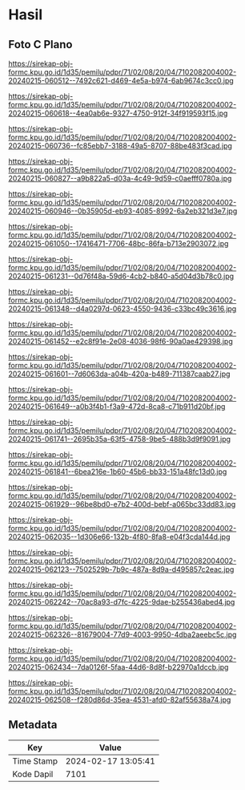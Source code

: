 # Hasil

## Foto C Plano

https://sirekap-obj-formc.kpu.go.id/1d35/pemilu/pdpr/71/02/08/20/04/7102082004002-20240215-060512--7492c621-d469-4e5a-b974-6ab9674c3cc0.jpg

https://sirekap-obj-formc.kpu.go.id/1d35/pemilu/pdpr/71/02/08/20/04/7102082004002-20240215-060618--4ea0ab6e-9327-4750-912f-34f919593f15.jpg

https://sirekap-obj-formc.kpu.go.id/1d35/pemilu/pdpr/71/02/08/20/04/7102082004002-20240215-060736--fc85ebb7-3188-49a5-8707-88be483f3cad.jpg

https://sirekap-obj-formc.kpu.go.id/1d35/pemilu/pdpr/71/02/08/20/04/7102082004002-20240215-060827--a9b822a5-d03a-4c49-9d59-c0aefff0780a.jpg

https://sirekap-obj-formc.kpu.go.id/1d35/pemilu/pdpr/71/02/08/20/04/7102082004002-20240215-060946--0b35905d-eb93-4085-8992-6a2eb321d3e7.jpg

https://sirekap-obj-formc.kpu.go.id/1d35/pemilu/pdpr/71/02/08/20/04/7102082004002-20240215-061050--17416471-7706-48bc-86fa-b713e2903072.jpg

https://sirekap-obj-formc.kpu.go.id/1d35/pemilu/pdpr/71/02/08/20/04/7102082004002-20240215-061231--0d76f48a-59d6-4cb2-b840-a5d04d3b78c0.jpg

https://sirekap-obj-formc.kpu.go.id/1d35/pemilu/pdpr/71/02/08/20/04/7102082004002-20240215-061348--d4a0297d-0623-4550-9436-c33bc49c3616.jpg

https://sirekap-obj-formc.kpu.go.id/1d35/pemilu/pdpr/71/02/08/20/04/7102082004002-20240215-061452--e2c8f91e-2e08-4036-98f6-90a0ae429398.jpg

https://sirekap-obj-formc.kpu.go.id/1d35/pemilu/pdpr/71/02/08/20/04/7102082004002-20240215-061601--7d6063da-a04b-420a-b489-711387caab27.jpg

https://sirekap-obj-formc.kpu.go.id/1d35/pemilu/pdpr/71/02/08/20/04/7102082004002-20240215-061649--a0b3f4b1-f3a9-472d-8ca8-c71b911d20bf.jpg

https://sirekap-obj-formc.kpu.go.id/1d35/pemilu/pdpr/71/02/08/20/04/7102082004002-20240215-061741--2695b35a-63f5-4758-9be5-488b3d9f9091.jpg

https://sirekap-obj-formc.kpu.go.id/1d35/pemilu/pdpr/71/02/08/20/04/7102082004002-20240215-061841--6bea216e-1b60-45b6-bb33-151a48fc13d0.jpg

https://sirekap-obj-formc.kpu.go.id/1d35/pemilu/pdpr/71/02/08/20/04/7102082004002-20240215-061929--96be8bd0-e7b2-400d-bebf-a065bc33dd83.jpg

https://sirekap-obj-formc.kpu.go.id/1d35/pemilu/pdpr/71/02/08/20/04/7102082004002-20240215-062035--1d306e66-132b-4f80-8fa8-e04f3cda144d.jpg

https://sirekap-obj-formc.kpu.go.id/1d35/pemilu/pdpr/71/02/08/20/04/7102082004002-20240215-062123--7502529b-7b9c-487a-8d9a-d495857c2eac.jpg

https://sirekap-obj-formc.kpu.go.id/1d35/pemilu/pdpr/71/02/08/20/04/7102082004002-20240215-062242--70ac8a93-d7fc-4225-9dae-b255436abed4.jpg

https://sirekap-obj-formc.kpu.go.id/1d35/pemilu/pdpr/71/02/08/20/04/7102082004002-20240215-062326--81679004-77d9-4003-9950-4dba2aeebc5c.jpg

https://sirekap-obj-formc.kpu.go.id/1d35/pemilu/pdpr/71/02/08/20/04/7102082004002-20240215-062434--7da0126f-5faa-44d6-8d8f-b22970a1dccb.jpg

https://sirekap-obj-formc.kpu.go.id/1d35/pemilu/pdpr/71/02/08/20/04/7102082004002-20240215-062508--f280d86d-35ea-4531-afd0-82af55638a74.jpg


## Metadata

| Key        | Value               |
| ---------- | ------------------- |
| Time Stamp | 2024-02-17 13:05:41 |
| Kode Dapil | 7101                |



